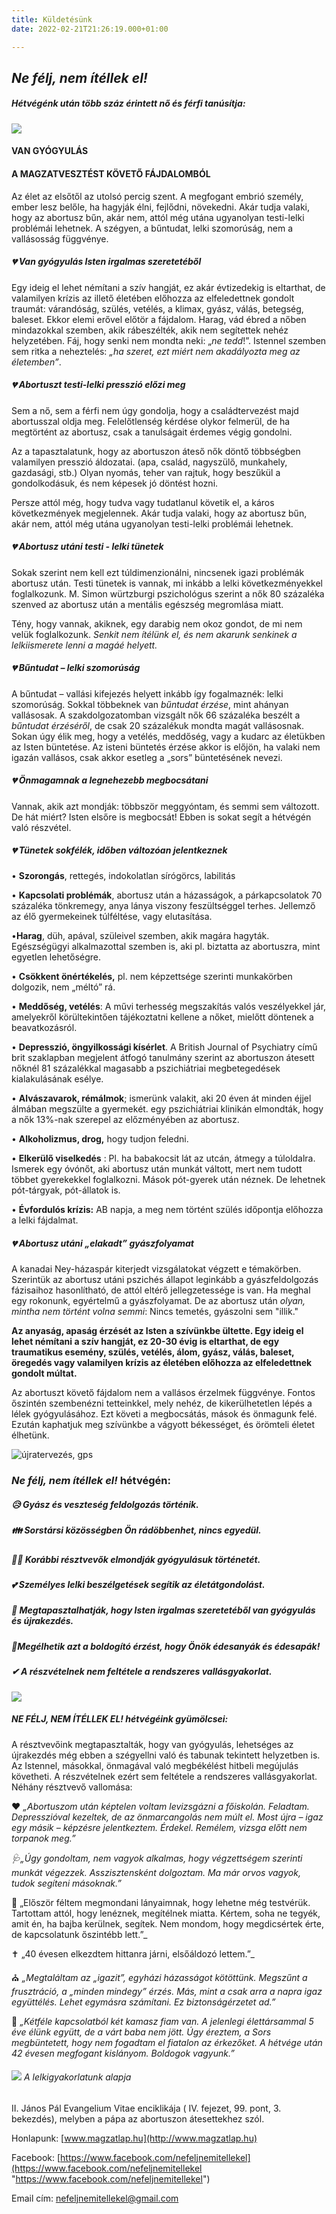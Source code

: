 ```yaml
---
title: Küldetésünk
date: 2022-02-21T21:26:19.000+01:00

---
```

## **_Ne félj, nem ítéllek el!_**

##### Hétvégénk után több száz érintett nő és férfi tanúsítja:

![](/uploads/200758745_3956816277699610_8032290643553669935_n-masolata.jpg)

#### **VAN GYÓGYULÁS**

#### **A  MAGZATVESZTÉST KÖVETŐ FÁJDALOMBÓL**

Az élet az elsőtől az utolsó percig szent. A megfogant embrió személy, ember lesz belőle, ha hagyják élni, fejlődni, növekedni. Akár tudja valaki, hogy az abortusz bűn, akár nem, attól még utána ugyanolyan testi-lelki problémái lehetnek. A szégyen, a bűntudat, lelki szomorúság, nem a vallásosság függvénye.

##### **💔 Van gyógyulás Isten irgalmas szeretetéből**

Egy ideig el lehet némítani a szív hangját, ez akár évtizedekig is eltarthat, de valamilyen krízis az illető életében előhozza az elfeledettnek gondolt traumát: várandóság, szülés, vetélés, a klimax, gyász, válás, betegség, baleset. Ekkor elemi erővel előtör a fájdalom. Harag, vád ébred a nőben mindazokkal szemben, akik rábeszélték, akik nem segítettek nehéz helyzetében. Fáj, hogy senki nem mondta neki: „_ne tedd_!”. Istennel szemben sem ritka a neheztelés: _„ha szeret, ezt miért nem akadályozta meg az életemben”_.

##### **💔 Abortuszt testi-lelki presszió előzi meg**

Sem a nő, sem a férfi nem úgy gondolja, hogy a családtervezést majd abortusszal oldja meg. Felelőtlenség kérdése olykor felmerül, de ha megtörtént az abortusz, csak a tanulságait érdemes végig gondolni.

Az a tapasztalatunk, hogy az abortuszon áteső nők döntő többségben valamilyen presszió áldozatai. (apa, család, nagyszülő, munkahely, gazdasági, stb.) Olyan nyomás, teher van rajtuk, hogy beszűkül a gondolkodásuk, és nem képesek jó döntést hozni.

Persze attól még, hogy tudva vagy tudatlanul követik el, a káros következmények megjelennek. Akár tudja valaki, hogy az abortusz bűn, akár nem, attól még utána ugyanolyan testi-lelki problémái lehetnek.

##### **💔 Abortusz utáni testi - lelki tünetek**

Sokak szerint nem kell ezt túldimenzionálni, nincsenek igazi problémák abortusz után. Testi tünetek is vannak, mi inkább a lelki következményekkel foglalkozunk. M. Simon würtzburgi pszichológus szerint a nők 80 százaléka szenved az abortusz után a mentális egészség megromlása miatt.

Tény, hogy vannak, akiknek, egy darabig nem okoz gondot, de mi nem velük foglalkozunk. _Senkit nem ítélünk el, és nem akarunk senkinek a lelkiismerete lenni a magáé helyett._

##### **💔 Bűntudat – lelki szomorúság**

A bűntudat – vallási kifejezés helyett inkább így fogalmaznék: lelki szomorúság. Sokkal többeknek van _bűntudat érzése_, mint ahányan vallásosak. A szakdolgozatomban vizsgált nők 66 százaléka beszélt a _bűntudat érzéséről_, de csak 20 százalékuk mondta magát vallásosnak. Sokan úgy élik meg, hogy a vetélés, meddőség, vagy a kudarc az életükben az Isten büntetése. Az isteni büntetés érzése akkor is előjön, ha valaki nem igazán vallásos, csak akkor esetleg a „sors” büntetésének nevezi.

##### **💔 Önmagamnak a legnehezebb megbocsátani**

Vannak, akik azt mondják: többször meggyóntam, és semmi sem változott. De hát miért? Isten elsőre is megbocsát! Ebben is sokat segít a hétvégén való részvétel.

##### **💔 Tünetek sokfélék, időben változóan jelentkeznek**

• **Szorongás**, rettegés, indokolatlan sírógörcs, labilitás

• **Kapcsolati problémák**, abortusz után a házasságok,  a párkapcsolatok 70 százaléka tönkremegy, anya lánya viszony feszültséggel terhes. Jellemző az élő gyermekeinek túlféltése, vagy elutasítása.

•**Harag**, düh, apával, szüleivel szemben, akik magára hagyták. Egészségügyi alkalmazottal szemben is, aki pl. biztatta az abortuszra, mint egyetlen lehetőségre.

• **Csökkent önértékelés,** pl. nem képzettsége szerinti munkakörben dolgozik, nem „méltó” rá.

• **Meddőség, vetélés**: A művi terhesség megszakítás valós veszélyekkel jár, amelyekről körültekintően tájékoztatni kellene a nőket, mielőtt döntenek a beavatkozásról.

• **Depresszió, öngyilkossági kísérlet**. A British Journal of Psychiatry című brit szaklapban megjelent átfogó tanulmány szerint az abortuszon átesett nőknél 81 százalékkal magasabb a pszichiátriai megbetegedések kialakulásának esélye.

• **Alvászavarok, rémálmok**; ismerünk valakit, aki 20 éven át minden éjjel álmában megszülte a gyermekét. egy pszichiátriai klinikán  elmondták, hogy a nők 13%-nak szerepel az előzményében az abortusz.

• **Alkoholizmus, drog,** hogy tudjon feledni.

• **Elkerülő viselkedés** : Pl. ha babakocsit lát az utcán, átmegy a túloldalra. Ismerek egy óvónőt, aki abortusz után munkát váltott, mert nem tudott többet gyerekekkel foglalkozni. Mások pót-gyerek után néznek. De lehetnek pót-tárgyak, pót-állatok is.

• **Évfordulós krízis:** AB napja, a meg nem történt szülés időpontja előhozza a lelki fájdalmat.

##### **💔 Abortusz utáni „elakadt” gyászfolyamat**

A kanadai Ney-házaspár kiterjedt vizsgálatokat végzett e témakörben. Szerintük az abortusz utáni pszichés állapot leginkább a gyászfeldolgozás fázisaihoz hasonlítható, de attól eltérő jellegzetessége is van. Ha meghal egy rokonunk, egyértelmű a gyászfolyamat. De az abortusz után _olyan, mintha nem történt volna semmi_: Nincs temetés, gyászolni sem "illik."

**Az anyaság, apaság érzését az Isten a szívünkbe ültette. Egy ideig el lehet némítani a szív hangját, ez 20-30 évig is eltarthat, de egy traumatikus esemény, szülés, vetélés, álom, gyász, válás, baleset, öregedés vagy valamilyen krízis az életében előhozza az elfeledettnek gondolt múltat.**

Az abortuszt követő fájdalom nem a vallásos érzelmek függvénye. Fontos őszintén szembenézni tetteinkkel, mely nehéz, de kikerülhetetlen lépés a lélek gyógyulásához. Ezt követi a  megbocsátás, mások és önmagunk felé. Ezután kaphatjuk meg szívünkbe a vágyott békességet, és örömteli életet élhetünk.

![újratervezés, gps](/images/ujratervezes-gps.jpg)

### **_Ne félj, nem ítéllek el!_** hétvégén:

##### 😥 Gyász és veszteség feldolgozás történik.

##### 👪 Sorstársi közösségben Ön rádöbbenhet, nincs egyedül.

##### 🤦‍♀️ Korábbi résztvevők elmondják gyógyulásuk történetét.

##### 💕 Személyes lelki beszélgetések segítik az életátgondolást.

##### 🙂 Megtapasztalhatják, hogy Isten irgalmas szeretetéből van gyógyulás és újrakezdés.

#####  💖Megélhetik azt a boldogító érzést, hogy Önök édesanyák és édesapák!

##### ✔ A részvételnek _nem_ feltétele  a rendszeres vallásgyakorlat.

![](/uploads/20190414_170518.jpg)

##### **_NE FÉLJ, NEM ÍTÉLLEK EL!_ hétvégéink gyümölcsei:**

A résztvevőink megtapasztalták, hogy van gyógyulás, lehetséges az újrakezdés még ebben a szégyellni való és tabunak tekintett helyzetben is. Az Istennel, másokkal, önmagával való megbékélést hitbeli megújulás követheti. A részvételnek ezért sem feltétele a rendszeres vallásgyakorlat. Néhány résztvevő vallomása:

❤ _„Abortuszom után képtelen voltam levizsgázni a főiskolán. Feladtam. Depresszióval kezeltek, de az önmarcangolás nem múlt el. Most újra – igaz egy másik – képzésre jelentkeztem. Érdekel. Remélem, vizsga előtt nem torpanok meg.”_

_🩺„Úgy gondoltam, nem vagyok alkalmas, hogy végzettségem szerinti munkát végezzek. Asszisztensként dolgoztam. Ma már orvos vagyok, tudok segíteni másoknak.”_

🌼 „Először féltem megmondani lányaimnak, hogy lehetne még testvérük. Tartottam attól, hogy lenéznek, megítélnek miatta. Kértem, soha ne tegyék, amit én, ha bajba kerülnek, segítek. Nem mondom, hogy megdicsértek érte, de kapcsolatunk őszintébb lett.”_

✝ „40 évesen elkezdtem hittanra járni, elsőáldozó lettem.”_

⛪ _„Megtaláltam az „igazit”, egyházi házasságot kötöttünk. Megszűnt a frusztráció, a „minden mindegy” érzés. Más, mint a csak arra a napra igaz együttélés. Lehet egymásra számítani. Ez biztonságérzetet ad.”_

👩 _„Kétféle kapcsolatból két kamasz fiam van. A jelenlegi élettársammal 5 éve élünk együtt, de a várt baba nem jött. Úgy éreztem, a Sors megbüntetett, hogy nem fogadtam el fiatalon az érkezőket. A hétvége után 42 évesen megfogant kislányom. Boldogok vagyunk.”_

###### ![](/uploads/125381237_3383106508403926_3021977328333782542_n.jpg)             A lelkigyakorlatunk alapja

II. János Pál Evangelium Vitae enciklikája ( IV. fejezet, 99. pont, 3. bekezdés), melyben a pápa az abortuszon átesettekhez szól.

Honlapunk: [www.magzatlap.hu](http://www.magzatlap.hu)

Facebook: [https://www.facebook.com/nefeljnemitellekel](https://www.facebook.com/nefeljnemitellekel "https://www.facebook.com/nefeljnemitellekel")

Email cím: [nefeljnemitellekel@gmail.com](mailto:nefeljnemitellekel@gmail.com)